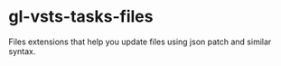 # gl-vsts-tasks-files

Files extensions that help you update files using json patch and similar syntax.
